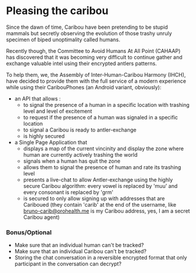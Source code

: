 # Pleasing the caribou

Since the dawn of time, Caribou have been pretending to be stupid mammals but secretly observing the evolution of those 
trashy unruly specimen of biped unoptimality called humans. 

Recently though, the Committee to Avoid Humans At All Point (CAHAAP) has discovered that it was becoming very difficult 
to continue gather and exchange valuable intel using their encrypted antlers patterns.

To help them, we, the Assembly of Inter-Human-Caribou Harmony  (IHCH), have decided to provide them with the full 
service of a modern experience while using their CaribouPhones (an Android variant, obviously):

- an API that allows :
  - to signal the presence of a human in a specific location with trashing level and level of excitement 
  - to request if the presence of a human was signaled in a specific location
  - to signal a Caribou is ready to antler-exchange
  - is highly secured
- a Single Page Application that 
  - displays a map of the current vincinity and display the zone where human are currently actively trashing the world
  - signals when a human has quit the zone 
  - allows them to signal the presence of human and rate its trashing level
  - presents a live-chat to allow Antler-exchange using the highly secure Caribou algorithm: every vowel is replaced by 
    'muu' and every consonant is replaced by 'grm'
  - is secured to only allow signing up with addresses that are Cariboued (they contain 'carib' at the end of the 
    username, like bruno-carib@orohealth.me is my Caribou address, yes, I am a secret Caribou agent)



### Bonus/Optional

- Make sure that an individual human can't be tracked?
- Make sure that an individual Caribou can't be tracked? 
- Storing the chat conversation in a reversible encrypted format that only participant in the conversation can decrypt?